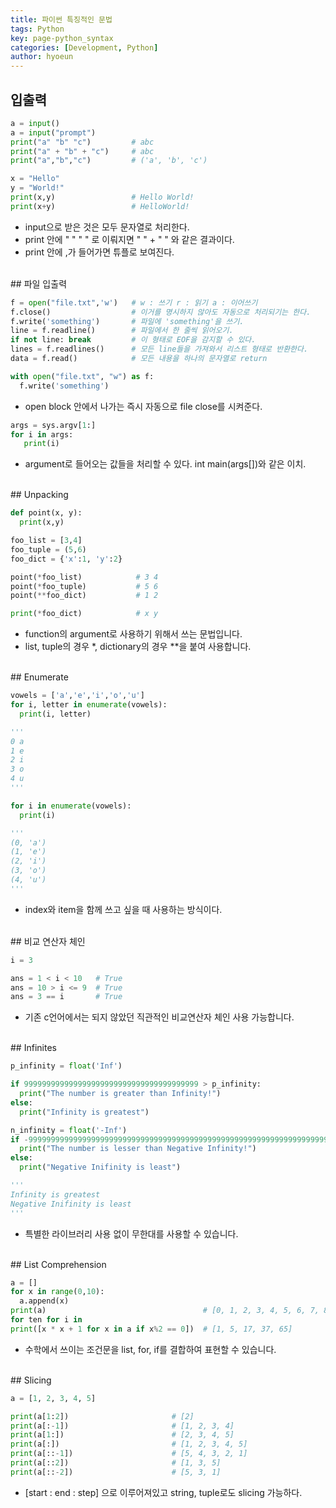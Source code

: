 ```yaml
---
title: 파이썬 특징적인 문법
tags: Python
key: page-python_syntax
categories: [Development, Python]
author: hyoeun
---
```


## 입출력

```python
a = input()
a = input("prompt")
print("a" "b" "c")         # abc
print("a" + "b" + "c")     # abc
print("a","b","c")         # ('a', 'b', 'c')

x = "Hello"
y = "World!"
print(x,y)                 # Hello World!
print(x+y)                 # HelloWorld!
```
* input으로 받은 것은 모두 문자열로 처리한다.
* print 안에 " " " " 로 이뤄지면 " " + " " 와 같은 결과이다.
* print 안에 ,가 들어가면 튜플로 보여진다.

<br>
## 파일 입출력

```python
f = open("file.txt",'w')   # w : 쓰기 r : 읽기 a : 이어쓰기
f.close()                  # 이거를 명시하지 않아도 자동으로 처리되기는 한다.
f.write('something')       # 파일에 'something'을 쓰기.
line = f.readline()        # 파일에서 한 줄씩 읽어오기.
if not line: break         # 이 형태로 EOF을 감지할 수 있다.
lines = f.readlines()      # 모든 line들을 가져와서 리스트 형태로 반환한다.
data = f.read()            # 모든 내용을 하나의 문자열로 return
```
```python
with open("file.txt", "w") as f:
  f.write('something')
```
* open block 안에서 나가는 즉시 자동으로 file close를 시켜준다.

```python
args = sys.argv[1:]
for i in args:
   print(i)
```
* argument로 들어오는 값들을 처리할 수 있다. int main(args[])와 같은 이치.

<br>
## Unpacking

```python
def point(x, y):
  print(x,y)

foo_list = [3,4]
foo_tuple = (5,6)
foo_dict = {'x':1, 'y':2}

point(*foo_list)            # 3 4
point(*foo_tuple)           # 5 6
point(**foo_dict)           # 1 2

print(*foo_dict)            # x y
```
* function의 argument로 사용하기 위해서 쓰는 문법입니다.
* list, tuple의 경우 *, dictionary의 경우 **을 붙여 사용합니다.

<br>
## Enumerate

```python
vowels = ['a','e','i','o','u']
for i, letter in enumerate(vowels):
  print(i, letter)

'''
0 a
1 e
2 i
3 o
4 u
'''

for i in enumerate(vowels):
  print(i)

'''
(0, 'a')
(1, 'e')
(2, 'i')
(3, 'o')
(4, 'u')
'''
```
* index와 item을 함께 쓰고 싶을 때 사용하는 방식이다.

<br>
## 비교 연산자 체인

```python
i = 3

ans = 1 < i < 10   # True
ans = 10 > i <= 9  # True
ans = 3 == i       # True
```
* 기존 c언어에서는 되지 않았던 직관적인 비교연산자 체인 사용 가능합니다.

<br>
## Infinites

```python
p_infinity = float('Inf')

if 999999999999999999999999999999999999999 > p_infinity:
  print("The number is greater than Infinity!")
else:
  print("Infinity is greatest")

n_infinity = float('-Inf')
if -9999999999999999999999999999999999999999999999999999999999999999999 < n_infinity:
  print("The number is lesser than Negative Infinity!")
else:
  print("Negative Inifinity is least")

'''
Infinity is greatest
Negative Inifinity is least
'''
```
* 특별한 라이브러리 사용 없이 무한대를 사용할 수 있습니다.

<br>
## List Comprehension

```python
a = []
for x in range(0,10):
  a.append(x)
print(a)                                   # [0, 1, 2, 3, 4, 5, 6, 7, 8, 9]
for ten for i in 
print([x * x + 1 for x in a if x%2 == 0])  # [1, 5, 17, 37, 65]
```
* 수학에서 쓰이는 조건문을 list, for, if를 결합하여 표현할 수 있습니다.

<br>
## Slicing

```python
a = [1, 2, 3, 4, 5]

print(a[1:2])                       # [2]
print(a[:-1])                       # [1, 2, 3, 4]
print(a[1:])                        # [2, 3, 4, 5]
print(a[:])                         # [1, 2, 3, 4, 5]
print(a[::-1])                      # [5, 4, 3, 2, 1]
print(a[::2])                       # [1, 3, 5]
print(a[::-2])                      # [5, 3, 1]
```
* \[start : end : step\] 으로 이루어져있고 string, tuple로도 slicing 가능하다.